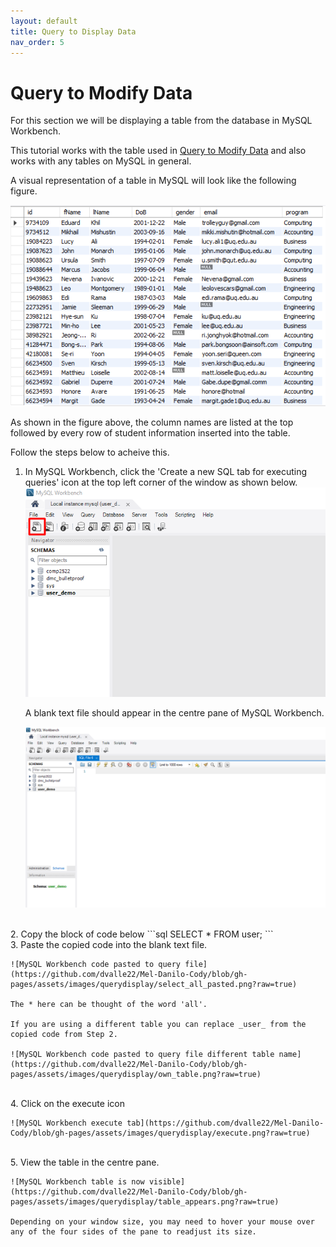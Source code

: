 ```yaml
---
layout: default
title: Query to Display Data
nav_order: 5
---
```


# Query to Modify Data
For this section we will be displaying a table from the database in MySQL Workbench. 

This tutorial works with the table used in [Query to Modify Data](modify) and also works with any tables on MySQL in general.

A visual representation of a table in MySQL will look like the following figure.

  ![MySQL Workbench visual table](https://github.com/dvalle22/Mel-Danilo-Cody/blob/gh-pages/assets/images/querydisplay/table_intro.png?raw=true)

As shown in the figure above, the column names are listed at the top followed by every row of student information inserted into the table.

Follow the steps below to acheive this.

1. In MySQL Workbench, click the 'Create a new SQL tab for executing queries' icon at the top left corner of the window as shown below. 
    ![MySQL Workbench new SQL query tab](https://github.com/dvalle22/Mel-Danilo-Cody/blob/gh-pages/assets/images/querydisplay/createsql_tab.png?raw=true)

    A blank text file should appear in the centre pane of MySQL Workbench.
    
    ![MySQL Workbench blank text file](https://github.com/dvalle22/Mel-Danilo-Cody/blob/gh-pages/assets/images/querydisplay/blank_textfile.png?raw=true)
<br />
2. Copy the block of code below
      ```sql
    SELECT *
    FROM user;
    ```

<br />
3. Paste the copied code into the blank text file. 
    
    ![MySQL Workbench code pasted to query file](https://github.com/dvalle22/Mel-Danilo-Cody/blob/gh-pages/assets/images/querydisplay/select_all_pasted.png?raw=true)
    
    The * here can be thought of the word 'all'.
    
    If you are using a different table you can replace _user_ from the copied code from Step 2.
    
    ![MySQL Workbench code pasted to query file different table name](https://github.com/dvalle22/Mel-Danilo-Cody/blob/gh-pages/assets/images/querydisplay/own_table.png?raw=true)
    
<br />
4. Click on the execute icon

    ![MySQL Workbench execute tab](https://github.com/dvalle22/Mel-Danilo-Cody/blob/gh-pages/assets/images/querydisplay/execute.png?raw=true)
    
<br />
5. View the table in the centre pane. 

    ![MySQL Workbench table is now visible](https://github.com/dvalle22/Mel-Danilo-Cody/blob/gh-pages/assets/images/querydisplay/table_appears.png?raw=true)
    
    Depending on your window size, you may need to hover your mouse over any of the four sides of the pane to readjust its size.
    
<br />



